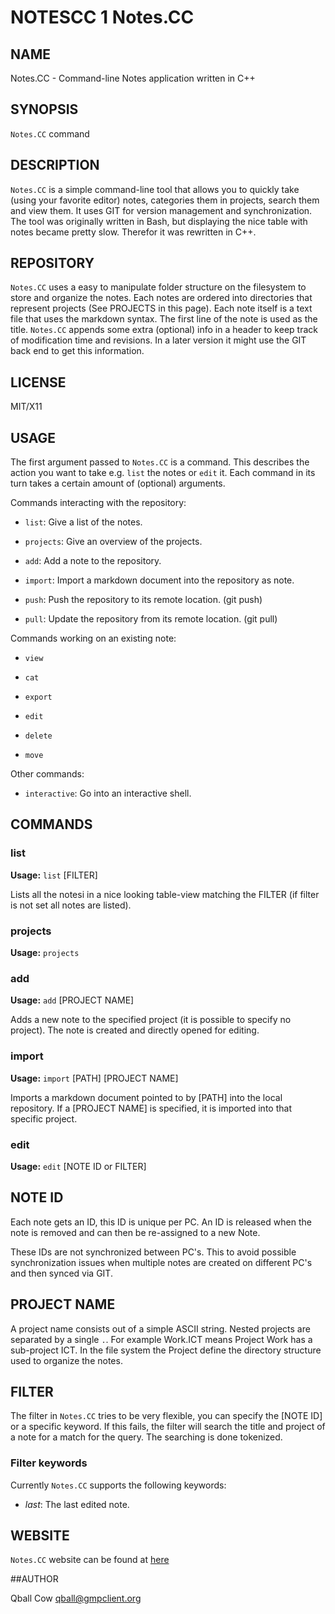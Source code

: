 # NOTESCC 1 Notes.CC

## NAME

Notes.CC - Command-line Notes application written in C++

## SYNOPSIS

`Notes.CC` command
 
## DESCRIPTION

`Notes.CC` is a simple command-line tool that allows you to quickly take (using your favorite
editor)
notes, categories them in projects, search them and view them. It uses GIT for version management
and synchronization. The tool was originally written in Bash, but displaying the nice table with
notes became pretty slow. Therefor it was rewritten in C++.


## REPOSITORY

`Notes.CC` uses a easy to manipulate folder structure on the filesystem to store and organize the
notes. Each notes are ordered into directories that represent projects (See PROJECTS in this page).
Each note itself is a text file that uses the markdown syntax. The first line of the note is used as
the title. `Notes.CC` appends some extra (optional) info in a header to keep track of modification
time and revisions. In a later version it might use the GIT back end to get this information.


## LICENSE

MIT/X11

## USAGE

The first argument passed to `Notes.CC` is a command. This describes the action you want to take
e.g.  `list` the notes or `edit` it. Each command in its turn takes a certain amount of (optional)
arguments.


Commands interacting with the repository:

 * `list`: Give a list of the notes.

 * `projects`: Give an overview of the projects.

 * `add`: Add a note to the repository.

 * `import`: Import a markdown document into the repository as note. 

 * `push`: Push the repository to its remote location.  (git push)

 * `pull`: Update the repository from its remote location. (git pull)

Commands working on an existing note:

 * `view`

 * `cat`

 * `export`

 * `edit`

 * `delete`

 * `move`

Other commands:

  * `interactive`: Go into an interactive shell.


## COMMANDS

### list

**Usage:** `list` [FILTER]

Lists all the notesi in a nice looking table-view  matching the FILTER (if filter is not set all
notes are listed).



### projects

**Usage:** `projects`


### add

**Usage:** `add` [PROJECT NAME]

Adds a new note to the specified project (it is possible to specify no project). The note is created
and directly opened for editing.


### import

**Usage:** `import` [PATH] [PROJECT NAME]

Imports a markdown document pointed to by [PATH] into the local repository. If a [PROJECT NAME] is
specified, it is imported into that specific project.

### edit 

**Usage:** `edit` [NOTE ID or FILTER]



## NOTE ID

Each note gets an ID, this ID is unique per PC. An ID is released when the note is removed and can
then be re-assigned to a new Note.

These IDs are not synchronized between PC's. This to avoid possible synchronization issues when
multiple notes are created on different PC's and then synced via GIT.

## PROJECT NAME

A project name consists out of a simple ASCII string. Nested projects are separated by a single `.`.
For example Work.ICT  means Project Work has a sub-project ICT. In the file system the Project
define the directory structure used to organize the notes.


## FILTER

The filter in `Notes.CC` tries to be very flexible, you can specify the [NOTE ID] or a specific
keyword. If this fails, the filter will search the title and project of a note for a match for the
query.  The searching is done tokenized.

### Filter keywords

Currently `Notes.CC` supports the following keywords:

* *last*: The last edited note.


## WEBSITE

`Notes.CC` website can be found at [here](http://sarine.nl/)

##AUTHOR

Qball Cow <qball@gmpclient.org>

